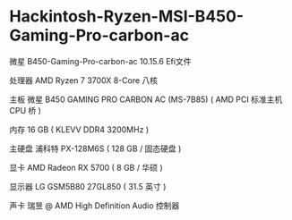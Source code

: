 # Hackintosh-Ryzen-MSI-B450-Gaming-Pro-carbon-ac
微星 B450-Gaming-Pro-carbon-ac 10.15.6 Efi文件
	
处理器	AMD Ryzen 7 3700X 8-Core 八核

主板	微星 B450 GAMING PRO CARBON AC (MS-7B85) ( AMD PCI 标准主机 CPU 桥 )

内存	16 GB ( KLEVV DDR4 3200MHz )

主硬盘	浦科特 PX-128M6S ( 128 GB / 固态硬盘 )

显卡	AMD Radeon RX 5700 ( 8 GB / 华硕 )

显示器	LG GSM5B80 27GL850 ( 31.5 英寸  )

声卡	瑞昱  @ AMD High Definition Audio 控制器

